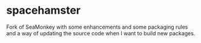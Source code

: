 # spacehamster
Fork of SeaMonkey with some enhancements and some packaging rules and a way of updating the source code when I want to build new packages.
